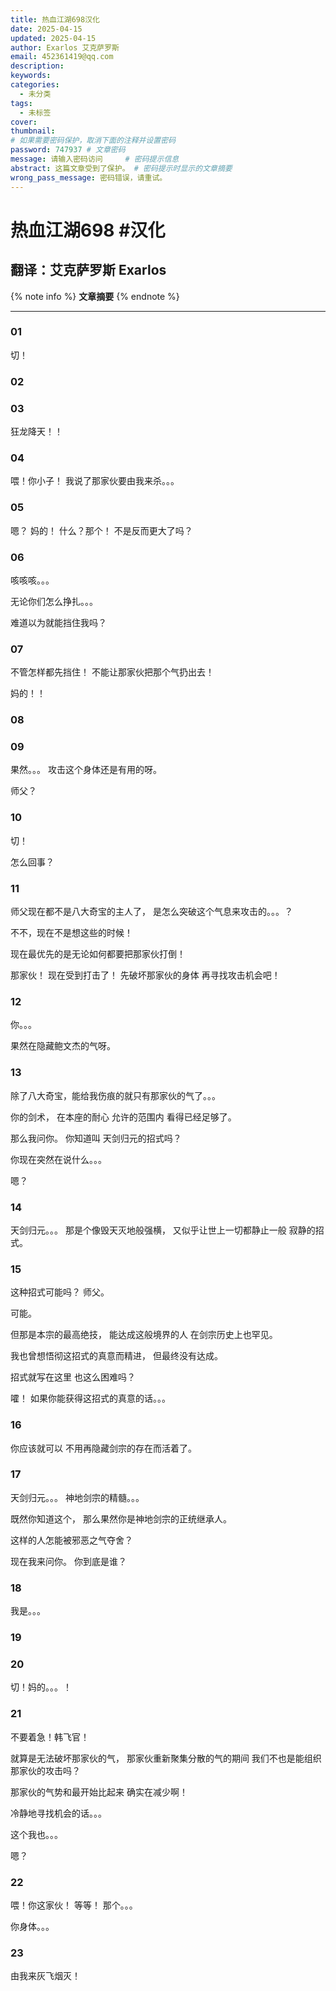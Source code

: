 ```yaml
---
title: 热血江湖698汉化
date: 2025-04-15
updated: 2025-04-15
author: Exarlos 艾克萨罗斯
email: 452361419@qq.com
description: 
keywords: 
categories: 
  - 未分类
tags: 
  - 未标签
cover: 
thumbnail: 
# 如果需要密码保护，取消下面的注释并设置密码
password: 747937 # 文章密码
message: 请输入密码访问     # 密码提示信息
abstract: 这篇文章受到了保护。 # 密码提示时显示的文章摘要
wrong_pass_message: 密码错误，请重试。
---
```


# 热血江湖698 #汉化 

## 翻译：艾克萨罗斯 Exarlos

<!-- 在此处添加文章摘要 -->
{% note info %}
**文章摘要**
{% endnote %}
<!-- more -->
---

### 01
切！
### 02


### 03
狂龙降天！！
### 04
喂！你小子！
我说了那家伙要由我来杀。。。
### 05
嗯？
妈的！
什么？那个！
不是反而更大了吗？
### 06
咳咳咳。。。

无论你们怎么挣扎。。。

难道以为就能挡住我吗？

### 07
不管怎样都先挡住！
不能让那家伙把那个气扔出去！

妈的！！


### 08

### 09
果然。。。
攻击这个身体还是有用的呀。

师父？
### 10
切！

怎么回事？
### 11
师父现在都不是八大奇宝的主人了，
是怎么突破这个气息来攻击的。。。？

不不，现在不是想这些的时候！

现在最优先的是无论如何都要把那家伙打倒！

那家伙！
现在受到打击了！
先破坏那家伙的身体
再寻找攻击机会吧！
### 12
你。。。

果然在隐藏鲍文杰的气呀。
### 13
除了八大奇宝，能给我伤痕的就只有那家伙的气了。。。

你的剑术，
在本座的耐心
允许的范围内
看得已经足够了。

那么我问你。
你知道叫
天剑归元的招式吗？

你现在突然在说什么。。。

嗯？

### 14
天剑归元。。。
那是个像毁天灭地般强横，
又似乎让世上一切都静止一般
寂静的招式。
### 15
这种招式可能吗？
师父。

可能。

但那是本宗的最高绝技，
能达成这般境界的人
在剑宗历史上也罕见。

我也曾想悟彻这招式的真意而精进，
但最终没有达成。

招式就写在这里
也这么困难吗？

嚯！
如果你能获得这招式的真意的话。。。

### 16
你应该就可以
不用再隐藏剑宗的存在而活着了。

### 17
天剑归元。。。
神地剑宗的精髓。。。

既然你知道这个，
那么果然你是神地剑宗的正统继承人。

这样的人怎能被邪恶之气夺舍？

现在我来问你。
你到底是谁？

### 18
我是。。。

### 19

### 20
切！妈的。。。！
### 21
不要着急！韩飞官！

就算是无法破坏那家伙的气，
那家伙重新聚集分散的气的期间
我们不也是能组织那家伙的攻击吗？

那家伙的气势和最开始比起来
确实在减少啊！

冷静地寻找机会的话。。。

这个我也。。。

嗯？

### 22
喂！你这家伙！
等等！
那个。。。


你身体。。。

### 23
由我来灰飞烟灭！
